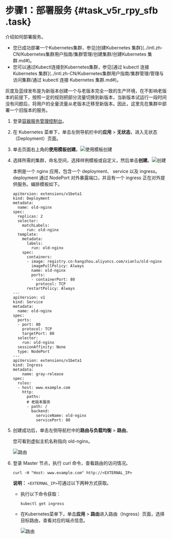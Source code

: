 # 步骤1：部署服务 {#task_v5r_rpy_sfb .task}

介绍如何部署服务。

-   您已成功部署一个Kubernetes集群，参见[创建Kubernetes 集群](../intl.zh-CN/Kubernetes集群用户指南/集群管理/创建集群/创建Kubernetes 集群.md#)。
-   您可以通过Kubectl连接到Kubernetes集群，参见[通过 kubectl 连接 Kubernetes 集群](../intl.zh-CN/Kubernetes集群用户指南/集群管理/管理与访问集群/通过 kubectl 连接 Kubernetes 集群.md#)。

灰度及蓝绿发布是为新版本创建一个与老版本完全一致的生产环境，在不影响老版本的前提下，按照一定的规则把部分流量切换到新版本，当新版本试运行一段时间没有问题后，将用户的全量流量从老版本迁移至新版本。因此，这里先在集群中部署一个旧版本的服务。

1.  登录[容器服务管理控制台](https://cs.console.aliyun.com)。
2.  在 Kubernetes 菜单下，单击左侧导航栏中的**应用** \> **无状态**，进入无状态（Deployment）页面。
3.  单击页面右上角的**使用模板创建**。![使用模板创建](http://static-aliyun-doc.oss-cn-hangzhou.aliyuncs.com/assets/img/61479/156880033330940_zh-CN.png)


4.  选择所需的集群，命名空间，选择样例模板或自定义，然后单击**创建**。![创建](http://static-aliyun-doc.oss-cn-hangzhou.aliyuncs.com/assets/img/61479/156880033430949_zh-CN.png)

 

    本例是一个 nginx 应用，包含一个 deployment、 service 以及 ingress。deployment 通过 NodePort 对外暴露端口，并且有一个 ingress 正在对外提供服务。编排模板如下。

    ``` {#codeblock_mzc_aym_xid}
    apiVersion: extensions/v1beta1
    kind: Deployment
    metadata:
      name: old-nginx
    spec:
      replicas: 2
      selector:
        matchLabels:
          run: old-nginx
      template:
        metadata:
          labels:
            run: old-nginx
        spec:
          containers:
          - image: registry.cn-hangzhou.aliyuncs.com/xianlu/old-nginx
            imagePullPolicy: Always
            name: old-nginx
            ports:
            - containerPort: 80
              protocol: TCP
          restartPolicy: Always
    ---
    apiVersion: v1
    kind: Service
    metadata:
      name: old-nginx
    spec:
      ports:
      - port: 80
        protocol: TCP
        targetPort: 80
      selector:
        run: old-nginx
      sessionAffinity: None
      type: NodePort
    ---
    apiVersion: extensions/v1beta1
    kind: Ingress
    metadata:
        name: gray-release
    spec:
      rules:
      - host: www.example.com
        http:
          paths:
          # 老版本服务
          - path: /
            backend:
              serviceName: old-nginx
              servicePort: 80
    ```

5.  创建成功后，单击左侧导航栏中的**路由与负载均衡** \> **路由**。 

    您可看到虚拟主机名称指向 old-nginx。

    ![路由](http://static-aliyun-doc.oss-cn-hangzhou.aliyuncs.com/assets/img/61479/156880033430952_zh-CN.png)

6.  登录 Master 节点，执行 curl 命令，查看路由的访问情况。 

    ``` {#codeblock_dv3_olf_uah}
    curl -H "Host: www.example.com" http://<EXTERNAL_IP> 
    ```

    **说明：** `<EXTERNAL_IP>`可通过以下两种方式获取。

    -   执行以下命令获取：

        ``` {#codeblock_odr_ker_ret}
        kubectl get ingress
        ```

    -   在Kubernetes菜单下，单击**应用** \> **路由**进入路由（Ingress）页面，选择目标路由，查看对应的端点信息。

        ![路由](http://static-aliyun-doc.oss-cn-hangzhou.aliyuncs.com/assets/img/61479/156880033432797_zh-CN.png)


